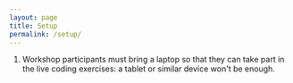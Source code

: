 ```yaml
---
layout: page
title: Setup
permalink: /setup/
---
```


1.  Workshop participants must bring a laptop so that they can take part in the live coding exercises:
    a tablet or similar device won't be enough.
